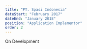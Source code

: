 ```yaml
---
title: "PT. Spasi Indonesia"
dateStart: "February 2017"
dateEnd: "January 2018"
position: "Application Implementor"
order: 2
---
```

On Development